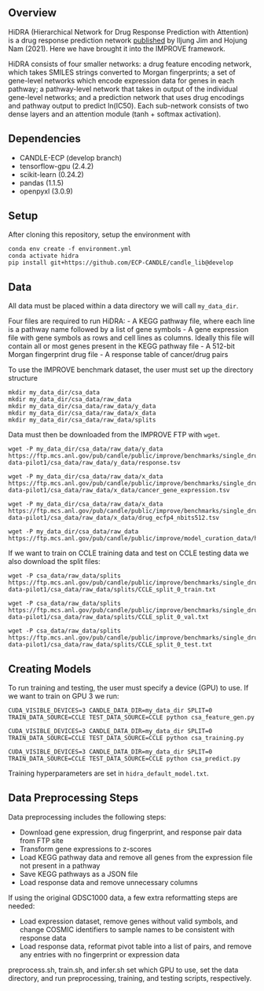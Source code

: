 ## Overview
HiDRA (Hierarchical Network for Drug Response Prediction with Attention) is a drug response prediction network [published](https://pubs.acs.org/doi/abs/10.1021/acs.jcim.1c00706) by Iljung Jim and Hojung Nam (2021). Here we have brought it into the IMPROVE framework.

HiDRA consists of four smaller networks: a drug feature encoding network, which takes SMILES strings converted to Morgan fingerprints; a set of gene-level networks which encode expression data for genes in each pathway; a pathway-level network that takes in output of the individual gene-level networks; and a prediction network that uses drug encodings and pathway output to predict ln(IC50). Each sub-network consists of two dense layers and an attention module (tanh + softmax activation).

## Dependencies
- CANDLE-ECP (develop branch)
- tensorflow-gpu (2.4.2)
- scikit-learn (0.24.2)
- pandas (1.1.5)
- openpyxl (3.0.9)

## Setup

After cloning this repository, setup the environment with
```
conda env create -f environment.yml
conda activate hidra
pip install git+https://github.com/ECP-CANDLE/candle_lib@develop
```

## Data

All data must be placed within a data directory we will call `my_data_dir`.

Four files are required to run HiDRA:
    - A KEGG pathway file, where each line is a pathway name followed by a list of gene symbols
    - A gene expression file with gene symbols as rows and cell lines as columns. Ideally this file will contain all or most genes present in the KEGG pathway file
    - A 512-bit Morgan fingerprint drug file
    - A response table of cancer/drug pairs

To use the IMPROVE benchmark dataset, the user must set up the directory structure
```
mkdir my_data_dir/csa_data
mkdir my_data_dir/csa_data/raw_data
mkdir my_data_dir/csa_data/raw_data/y_data
mkdir my_data_dir/csa_data/raw_data/x_data
mkdir my_data_dir/csa_data/raw_data/splits
```

Data must then be downloaded from the IMPROVE FTP with `wget`.

```
wget -P my_data_dir/csa_data/raw_data/y_data https://ftp.mcs.anl.gov/pub/candle/public/improve/benchmarks/single_drug_drp/benchmark-data-pilot1/csa_data/raw_data/y_data/response.tsv

wget -P my_data_dir/csa_data/raw_data/x_data https://ftp.mcs.anl.gov/pub/candle/public/improve/benchmarks/single_drug_drp/benchmark-data-pilot1/csa_data/raw_data/x_data/cancer_gene_expression.tsv

wget -P my_data_dir/csa_data/raw_data/x_data https://ftp.mcs.anl.gov/pub/candle/public/improve/benchmarks/single_drug_drp/benchmark-data-pilot1/csa_data/raw_data/x_data/drug_ecfp4_nbits512.tsv

wget -P my_data_dir/csa_data/raw_data https://ftp.mcs.anl.gov/pub/candle/public/improve/model_curation_data/hidra/raw_data/geneset.gmt
```

If we want to train on CCLE training data and test on CCLE testing data we also download the split files:
```
wget -P csa_data/raw_data/splits https://ftp.mcs.anl.gov/pub/candle/public/improve/benchmarks/single_drug_drp/benchmark-data-pilot1/csa_data/raw_data/splits/CCLE_split_0_train.txt

wget -P csa_data/raw_data/splits https://ftp.mcs.anl.gov/pub/candle/public/improve/benchmarks/single_drug_drp/benchmark-data-pilot1/csa_data/raw_data/splits/CCLE_split_0_val.txt

wget -P csa_data/raw_data/splits https://ftp.mcs.anl.gov/pub/candle/public/improve/benchmarks/single_drug_drp/benchmark-data-pilot1/csa_data/raw_data/splits/CCLE_split_0_test.txt
```

## Creating Models

To run training and testing, the user must specify a device (GPU) to use. If we want to train on GPU 3 we run:
```
CUDA_VISIBLE_DEVICES=3 CANDLE_DATA_DIR=my_data_dir SPLIT=0 TRAIN_DATA_SOURCE=CCLE TEST_DATA_SOURCE=CCLE python csa_feature_gen.py

CUDA_VISIBLE_DEVICES=3 CANDLE_DATA_DIR=my_data_dir SPLIT=0 TRAIN_DATA_SOURCE=CCLE TEST_DATA_SOURCE=CCLE python csa_training.py

CUDA_VISIBLE_DEVICES=3 CANDLE_DATA_DIR=my_data_dir SPLIT=0 TRAIN_DATA_SOURCE=CCLE TEST_DATA_SOURCE=CCLE python csa_predict.py
```

Training hyperparameters are set in `hidra_default_model.txt`.

## Data Preprocessing Steps

Data preprocessing includes the following steps:
- Download gene expression, drug fingerprint, and response pair data from FTP site
- Transform gene expressions to z-scores
- Load KEGG pathway data and remove all genes from the expression file not present in a pathway
- Save KEGG pathways as a JSON file
- Load response data and remove unnecessary columns
	
If using the original GDSC1000 data, a few extra reformatting steps are needed:
- Load expression dataset, remove genes without valid symbols, and change COSMIC identifiers to sample names to be consistent with response data
- Load response data, reformat pivot table into a list of pairs, and remove any entries with no fingerprint or expression data

preprocess.sh, train.sh, and infer.sh set which GPU to use, set the data directory, and run preprocessing, training, and testing scripts, respectively. 
